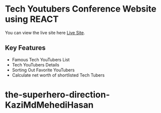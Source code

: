 # Tech Youtubers Conference Website using REACT

You can view the live site here [Live Site](https://techtuberconference.netlify.app/).

## Key Features
 
* Famous Tech YouTubers List
* Tech YouTubers Details
* Sorting Out Favorite YouTubers
* Calculate net worth of shortlisted Tech Tubers

# the-superhero-direction-KaziMdMehediHasan
